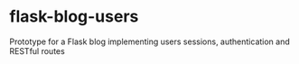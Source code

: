 # flask-blog-users
Prototype for a Flask blog implementing users sessions, authentication and RESTful routes
